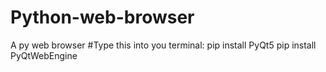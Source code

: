 # Python-web-browser
A py web browser
#Type this into you terminal:
pip install PyQt5
pip install PyQtWebEngine

